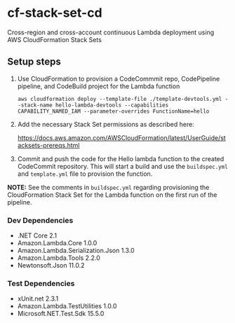 # cf-stack-set-cd
Cross-region and cross-account continuous Lambda deployment using AWS CloudFormation Stack Sets

## Setup steps

1. Use CloudFormation to provision a CodeCommmit repo, CodePipeline pipeline, and CodeBuild project for the Lambda function

    ```
    aws cloudformation deploy --template-file ./template-devtools.yml --stack-name hello-lambda-devtools --capabilities CAPABILITY_NAMED_IAM --parameter-overrides FunctionName=hello
    ```

2. Add the necessary Stack Set permissions as described here:

    https://docs.aws.amazon.com/AWSCloudFormation/latest/UserGuide/stacksets-prereqs.html

3. Commit and push the code for the Hello lambda function to the created CodeCommit repository. This will start a build and use the `buildspec.yml` and `template.yml` file to provision the function. 

**NOTE:** See the comments in `buildspec.yml` regarding provisioning the CloudFormation Stack Set for the Lambda function on the first run of the pipeline.


### Dev Dependencies

* .NET Core 2.1
* Amazon.Lambda.Core 1.0.0
* Amazon.Lambda.Serialization.Json 1.3.0
* Amazon.Lambda.Tools 2.2.0
* Newtonsoft.Json 11.0.2

### Test Dependencies

* xUnit.net 2.3.1
* Amazon.Lambda.TestUtilities 1.0.0
* Microsoft.NET.Test.Sdk 15.5.0
